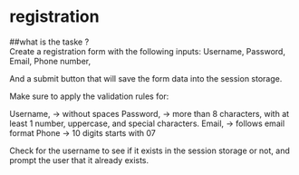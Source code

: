 # registration
##what is the taske ?  
Create a registration form with the following inputs:
Username,
Password,
Email,
Phone number,

And a submit button that will save the form data into the session storage.

Make sure to apply the validation rules for: 

Username, -> without spaces
Password, -> more than 8 characters, with at least 1 number, uppercase, and special characters.
Email, -> follows email format 
Phone -> 10 digits starts with 07

Check for the username to see if it exists in the session storage or not, and prompt the user that it already exists.
